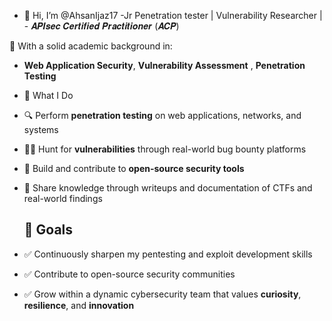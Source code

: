 - 👋 Hi, I’m @AhsanIjaz17
-Jr Penetration tester | Vulnerability Researcher | - 𝑨𝑷𝑰𝒔𝒆𝒄 𝑪𝒆𝒓𝒕𝒊𝒇𝒊𝒆𝒅 𝑷𝒓𝒂𝒄𝒕𝒊𝒕𝒊𝒐𝒏𝒆𝒓 (𝑨𝑪𝑷) 

🔐 With a solid academic background in:
- **Web Application Security**, **Vulnerability Assessment** , **Penetration Testing**

- 🌟 What I Do

- 🔍 Perform **penetration testing** on web applications, networks, and systems
- 🕵️‍♂️ Hunt for **vulnerabilities** through real-world bug bounty platforms
- 🧠 Build and contribute to **open-source security tools**
- 💬 Share knowledge through writeups and documentation of CTFs and real-world findings

  ## 🚀 Goals

- ✅ Continuously sharpen my pentesting and exploit development skills  
- ✅ Contribute to open-source security communities  
- ✅ Grow within a dynamic cybersecurity team that values **curiosity**, **resilience**, and **innovation**

